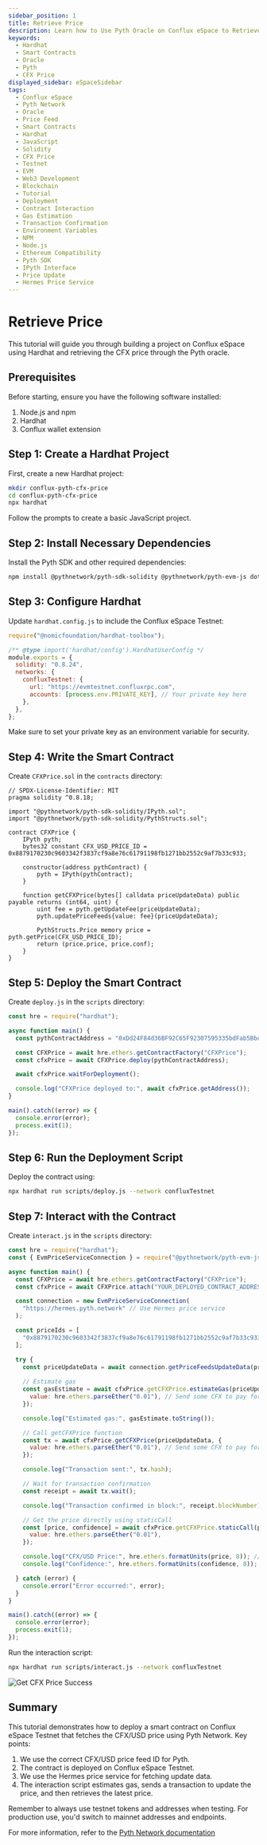 ```yaml
---
sidebar_position: 1
title: Retrieve Price
description: Learn how to Use Pyth Oracle on Conflux eSpace to Retrieve CFX Price
keywords:
  - Hardhat
  - Smart Contracts
  - Oracle
  - Pyth
  - CFX Price
displayed_sidebar: eSpaceSidebar
tags:
  - Conflux eSpace
  - Pyth Network
  - Oracle
  - Price Feed
  - Smart Contracts
  - Hardhat
  - JavaScript
  - Solidity
  - CFX Price
  - Testnet
  - EVM
  - Web3 Development
  - Blockchain
  - Tutorial
  - Deployment
  - Contract Interaction
  - Gas Estimation
  - Transaction Confirmation
  - Environment Variables
  - NPM
  - Node.js
  - Ethereum Compatibility
  - Pyth SDK
  - IPyth Interface
  - Price Update
  - Hermes Price Service
---
```


# Retrieve Price

This tutorial will guide you through building a project on Conflux eSpace using Hardhat and retrieving the CFX price through the Pyth oracle.

## Prerequisites

Before starting, ensure you have the following software installed:

1. Node.js and npm
2. Hardhat
3. Conflux wallet extension

## Step 1: Create a Hardhat Project

First, create a new Hardhat project:

```bash
mkdir conflux-pyth-cfx-price
cd conflux-pyth-cfx-price
npx hardhat
```

Follow the prompts to create a basic JavaScript project.

## Step 2: Install Necessary Dependencies

Install the Pyth SDK and other required dependencies:

```bash
npm install @pythnetwork/pyth-sdk-solidity @pythnetwork/pyth-evm-js dotenv
```

## Step 3: Configure Hardhat

Update `hardhat.config.js` to include the Conflux eSpace Testnet:

```javascript
require("@nomicfoundation/hardhat-toolbox");

/** @type import('hardhat/config').HardhatUserConfig */
module.exports = {
  solidity: "0.8.24",
  networks: {
    confluxTestnet: {
      url: "https://evmtestnet.confluxrpc.com",
      accounts: [process.env.PRIVATE_KEY], // Your private key here
    },
  },
};
```

Make sure to set your private key as an environment variable for security.

## Step 4: Write the Smart Contract

Create `CFXPrice.sol` in the `contracts` directory:

```solidity
// SPDX-License-Identifier: MIT
pragma solidity ^0.8.18;

import "@pythnetwork/pyth-sdk-solidity/IPyth.sol";
import "@pythnetwork/pyth-sdk-solidity/PythStructs.sol";

contract CFXPrice {
    IPyth pyth;
    bytes32 constant CFX_USD_PRICE_ID = 0x8879170230c9603342f3837cf9a8e76c61791198fb1271bb2552c9af7b33c933;

    constructor(address pythContract) {
        pyth = IPyth(pythContract);
    }

    function getCFXPrice(bytes[] calldata priceUpdateData) public payable returns (int64, uint) {
        uint fee = pyth.getUpdateFee(priceUpdateData);
        pyth.updatePriceFeeds{value: fee}(priceUpdateData);

        PythStructs.Price memory price = pyth.getPrice(CFX_USD_PRICE_ID);
        return (price.price, price.conf);
    }
}
```

## Step 5: Deploy the Smart Contract

Create `deploy.js` in the `scripts` directory:

```javascript
const hre = require("hardhat");

async function main() {
  const pythContractAddress = "0xDd24F84d36BF92C65F92307595335bdFab5Bbd21"; // Pyth contract address on Conflux eSpace Testnet

  const CFXPrice = await hre.ethers.getContractFactory("CFXPrice");
  const cfxPrice = await CFXPrice.deploy(pythContractAddress);

  await cfxPrice.waitForDeployment();

  console.log("CFXPrice deployed to:", await cfxPrice.getAddress());
}

main().catch((error) => {
  console.error(error);
  process.exit(1);
});
```

## Step 6: Run the Deployment Script

Deploy the contract using:

```bash
npx hardhat run scripts/deploy.js --network confluxTestnet
```

## Step 7: Interact with the Contract

Create `interact.js` in the `scripts` directory:

```javascript
const hre = require("hardhat");
const { EvmPriceServiceConnection } = require("@pythnetwork/pyth-evm-js");

async function main() {
  const CFXPrice = await hre.ethers.getContractFactory("CFXPrice");
  const cfxPrice = await CFXPrice.attach("YOUR_DEPLOYED_CONTRACT_ADDRESS"); // Replace with your actual deployed address

  const connection = new EvmPriceServiceConnection(
    "https://hermes.pyth.network" // Use Hermes price service
  );

  const priceIds = [
    "0x8879170230c9603342f3837cf9a8e76c61791198fb1271bb2552c9af7b33c933", // CFX/USD price feed ID
  ];

  try {
    const priceUpdateData = await connection.getPriceFeedsUpdateData(priceIds);
    
    // Estimate gas
    const gasEstimate = await cfxPrice.getCFXPrice.estimateGas(priceUpdateData, {
      value: hre.ethers.parseEther("0.01"), // Send some CFX to pay for the update fee, adjust as needed
    });

    console.log("Estimated gas:", gasEstimate.toString());

    // Call getCFXPrice function
    const tx = await cfxPrice.getCFXPrice(priceUpdateData, {
      value: hre.ethers.parseEther("0.01"), // Send some CFX to pay for the update fee, adjust as needed
    });

    console.log("Transaction sent:", tx.hash);

    // Wait for transaction confirmation
    const receipt = await tx.wait();

    console.log("Transaction confirmed in block:", receipt.blockNumber);

    // Get the price directly using staticCall
    const [price, confidence] = await cfxPrice.getCFXPrice.staticCall(priceUpdateData, {
      value: hre.ethers.parseEther("0.01"),
    });

    console.log("CFX/USD Price:", hre.ethers.formatUnits(price, 8)); // Pyth prices are usually in 8 decimals
    console.log("Confidence:", hre.ethers.formatUnits(confidence, 8));

  } catch (error) {
    console.error("Error occurred:", error);
  }
}

main().catch((error) => {
  console.error(error);
  process.exit(1);
});
```

Run the interaction script:

```bash
npx hardhat run scripts/interact.js --network confluxTestnet
```

![Get CFX Price Success](../../img/get-cfx-price-success.png)

## Summary

This tutorial demonstrates how to deploy a smart contract on Conflux eSpace Testnet that fetches the CFX/USD price using Pyth Network. Key points:

1. We use the correct CFX/USD price feed ID for Pyth.
2. The contract is deployed on Conflux eSpace Testnet.
3. We use the Hermes price service for fetching update data.
4. The interaction script estimates gas, sends a transaction to update the price, and then retrieves the latest price.

Remember to always use testnet tokens and addresses when testing. For production use, you'd switch to mainnet addresses and endpoints.

For more information, refer to the [Pyth Network documentation](https://docs.pyth.network/)